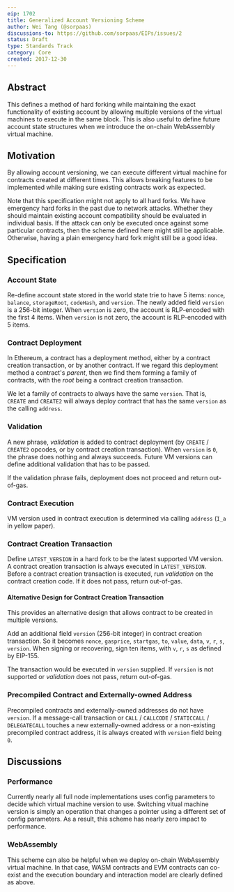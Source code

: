 ```yaml
---
eip: 1702
title: Generalized Account Versioning Scheme
author: Wei Tang (@sorpaas)
discussions-to: https://github.com/sorpaas/EIPs/issues/2
status: Draft
type: Standards Track
category: Core
created: 2017-12-30
---
```


## Abstract

This defines a method of hard forking while maintaining the exact
functionality of existing account by allowing multiple versions of the
virtual machines to execute in the same block. This is also useful to
define future account state structures when we introduce the on-chain
WebAssembly virtual machine.

## Motivation

By allowing account versioning, we can execute different virtual
machine for contracts created at different times. This allows breaking
features to be implemented while making sure existing contracts work
as expected.

Note that this specification might not apply to all hard forks. We
have emergency hard forks in the past due to network attacks. Whether
they should maintain existing account compatibility should be
evaluated in individual basis. If the attack can only be executed once
against some particular contracts, then the scheme defined here might
still be applicable. Otherwise, having a plain emergency hard fork
might still be a good idea.

## Specification

### Account State

Re-define account state stored in the world state trie to have 5
items: `nonce`, `balance`, `storageRoot`, `codeHash`, and
`version`. The newly added field `version` is a 256-bit integer. When
`version` is zero, the account is RLP-encoded with the first 4
items. When `version` is not zero, the account is RLP-encoded with 5
items.

### Contract Deployment

In Ethereum, a contract has a deployment method, either by a contract
creation transaction, or by another contract. If we regard this
deployment method a contract's *parent*, then we find them forming a
family of contracts, with the *root* being a contract creation
transaction.

We let a family of contracts to always have the same `version`. That
is, `CREATE` and `CREATE2` will always deploy contract that has the
same `version` as the calling `address`.

### Validation

A new phrase, *validation* is added to contract deployment (by
`CREATE` / `CREATE2` opcodes, or by contract creation
transaction). When `version` is `0`, the phrase does nothing and
always succeeds. Future VM versions can define additional validation
that has to be passed.

If the validation phrase fails, deployment does not proceed and return
out-of-gas.

### Contract Execution

VM version used in contract execution is determined via calling
`address` (`I_a` in yellow paper).

### Contract Creation Transaction

Define `LATEST_VERSION` in a hard fork to be the latest supported VM
version. A contract creation transaction is always executed in
`LATEST_VERSION`. Before a contract creation transaction is executed,
run *validation* on the contract creation code. If it does not pass,
return out-of-gas.

#### Alternative Design for Contract Creation Transaction

This provides an alternative design that allows contract to be created
in multiple versions.

Add an additional field `version` (256-bit integer) in contract
creation transaction. So it becomes `nonce`, `gasprice`, `startgas`,
`to`, `value`, `data`, `v`, `r`, `s`, `version`. When signing or
recovering, sign ten items, with `v`, `r`, `s` as defined by EIP-155.

The transaction would be executed in `version` supplied. If `version`
is not supported or *validation* does not pass, return out-of-gas.

### Precompiled Contract and Externally-owned Address

Precompiled contracts and externally-owned addresses do not have
`version`. If a message-call transaction or `CALL` / `CALLCODE` /
`STATICCALL` / `DELEGATECALL` touches a new externally-owned address
or a non-existing precompiled contract address, it is always created
with `version` field being `0`.

## Discussions

### Performance

Currently nearly all full node implementations uses config parameters
to decide which virtual machine version to use. Switching vitual
machine version is simply an operation that changes a pointer using a
different set of config parameters. As a result, this scheme has
nearly zero impact to performance.

### WebAssembly

This scheme can also be helpful when we deploy on-chain WebAssembly
virtual machine. In that case, WASM contracts and EVM contracts can
co-exist and the execution boundary and interaction model are clearly
defined as above.
